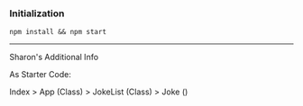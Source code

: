 ### Initialization

```
npm install && npm start
```


***********************************
Sharon's Additional Info

As Starter Code:

Index > App (Class) > JokeList (Class) > Joke ()
